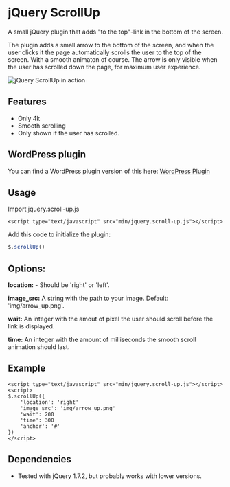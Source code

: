 jQuery ScrollUp
================

A small jQuery plugin that adds "to the top"-link in the bottom of the screen.

The plugin adds a small arrow to the bottom of the screen, and when the user clicks it the page automatically scrolls the user to the top of the screen. With a smooth animaton of course. The arrow is only visible when the user has scrolled down the page, for maximum user experience.

![jQuery ScrollUp in action](http://filipstefansson.github.com/jquery-scroll-up/example.png)


## Features
* Only 4k
* Smooth scrolling
* Only shown if the user has scrolled.

## WordPress plugin

You can find a WordPress plugin version of this here:
[WordPress Plugin](http://wordpress.org/extend/plugins/jquery-scrollup/)

## Usage
Import jquery.scroll-up.js

```<script type="text/javascript" src="min/jquery.scroll-up.js"></script>```

Add this code to initialize the plugin:

```javascript
$.scrollUp()
```

## Options:

**location:** - Should be 'right' or 'left'.

**image_src:** A string with the path to your image. Default: 'img/arrow_up.png'.

**wait:** An integer with the amout of pixel the user should scroll before the link is displayed.

**time:** An integer with the amount of milliseconds the smooth scroll animation should last.




## Example

```
<script type="text/javascript" src="min/jquery.scroll-up.js"></script>
<script>
$.scrollUp({
	'location': 'right'
	'image_src': 'img/arrow_up.png'
	'wait': 200
	'time': 300
	'anchor': '#'
})
</script>
```

## Dependencies

* Tested with jQuery 1.7.2, but probably works with lower versions.
